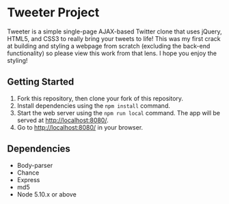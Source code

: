 # Tweeter Project

Tweeter is a simple single-page AJAX-based Twitter clone that uses jQuery, HTML5, and CSS3 to really bring your tweets to life! This was my first crack at building and styling a webpage from scratch (excluding the back-end functionality) so please view this work from that lens. I hope you enjoy the styling!

## Getting Started

1. Fork this repository, then clone your fork of this repository.
2. Install dependencies using the `npm install` command.
3. Start the web server using the `npm run local` command. The app will be served at <http://localhost:8080/>.
4. Go to <http://localhost:8080/> in your browser.

## Dependencies

- Body-parser
- Chance
- Express
- md5
- Node 5.10.x or above